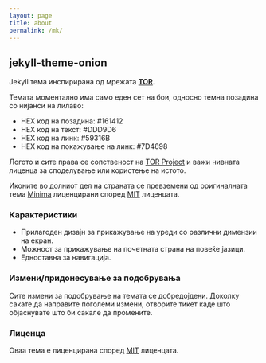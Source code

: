 ```yaml
---
layout: page
title: about
permalink: /mk/
---
```


## jekyll-theme-onion

Jekyll тема инспирирана од мрежата [**TOR**](https://mk.wikipedia.org/wiki/Tor).

Темата моментално има само еден сет на бои, односно темна позадина со нијанси на лилаво:
- HEX код на позадина: #161412
- HEX код на текст: #DDD9D6
- HEX код на линк: #59316B
- HEX код на покажување на линк: #7D4698

Логото и сите права се сопственост на [TOR Project](https://www.torproject.org/about/trademark/) и важи нивната лиценца за споделување или користење на истото. 

Иконите во долниот дел на страната се превземени од оригиналната тема [Minima](https://github.com/jekyll/minima) лиценцирани според [MIT](https://en.wikipedia.org/wiki/MIT_License) лиценцата.

### Карактеристики

- Прилагоден дизајн за прикажување на уреди со различни димензии на екран.
- Можност за прикажување на почетната страна на повеќе јазици.
- Едноставна за навигација.

### Измени/придонесување за подобрувања

Сите измени за подобрување на темата се добредојдени. Доколку сакате да направите поголеми измени, отворите тикет каде што објаснувате што би сакале да промените.

### Лиценца

Оваа тема е лиценцирана според [MIT](https://en.wikipedia.org/wiki/MIT_License) лиценцата.
